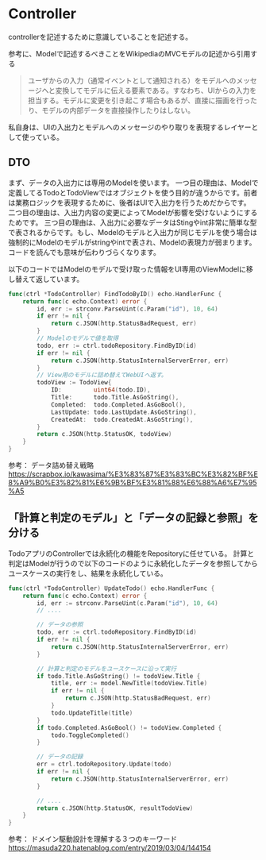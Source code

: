 # Controller
controllerを記述するために意識していることを記述する。

参考に、Modelで記述するべきことをWikipediaのMVCモデルの記述から引用する
> ユーザからの入力（通常イベントとして通知される）をモデルへのメッセージへと変換してモデルに伝える要素である。すなわち、UIからの入力を担当する。モデルに変更を引き起こす場合もあるが、直接に描画を行ったり、モデルの内部データを直接操作したりはしない。

私自身は、UIの入出力とモデルへのメッセージのやり取りを表現するレイヤーとして使っている。

## DTO
まず、データの入出力には専用のModelを使います。
一つ目の理由は、Modelで定義してるTodoとTodoViewではオブジェクトを使う目的が違うからです。前者は業務ロジックを表現するために、後者はUIで入出力を行うためだからです。
二つ目の理由は、入出力内容の変更によってModelが影響を受けないようにするためです。
三つ目の理由は、入出力に必要なデータはStingやint非常に簡単な型で表されるからです。もし、Modelのモデルと入出力が同じモデルを使う場合は強制的にModelのモデルがstringやintで表され、Modelの表現力が弱まります。コードを読んでも意味が伝わりづらくなります。

以下のコードではModelのモデルで受け取った情報をUI専用のViewModelに移し替えて返しています。
```go
func(ctrl *TodoController) FindTodoByID() echo.HandlerFunc {
	return func(c echo.Context) error {
		id, err := strconv.ParseUint(c.Param("id"), 10, 64)
		if err != nil {
			return c.JSON(http.StatusBadRequest, err)
		}
        // Modelのモデルで値を取得
		todo, err := ctrl.todoRepository.FindByID(id)
		if err != nil {
			return c.JSON(http.StatusInternalServerError, err)
		}
        // View用のモデルに詰め替えてWebUIへ返す。
		todoView := TodoView{
			ID:         uint64(todo.ID),
			Title:      todo.Title.AsGoString(),
			Completed:  todo.Completed.AsGoBool(),
			LastUpdate: todo.LastUpdate.AsGoString(),
			CreatedAt:  todo.CreatedAt.AsGoString(),
		}
		return c.JSON(http.StatusOK, todoView)
	}
}
```



参考：
データ詰め替え戦略
https://scrapbox.io/kawasima/%E3%83%87%E3%83%BC%E3%82%BF%E8%A9%B0%E3%82%81%E6%9B%BF%E3%81%88%E6%88%A6%E7%95%A5


## 「計算と判定のモデル」と「データの記録と参照」を分ける
TodoアプリのControllerでは永続化の機能をRepositoryに任せている。
計算と判定はModelが行うので以下のコードのように永続化したデータを参照してからユースケースの実行をし、結果を永続化している。

```go
func(ctrl *TodoController) UpdateTodo() echo.HandlerFunc {
	return func(c echo.Context) error {
        id, err := strconv.ParseUint(c.Param("id"), 10, 64)
        // ....

        // データの参照
		todo, err := ctrl.todoRepository.FindByID(id)
		if err != nil {
			return c.JSON(http.StatusInternalServerError, err)
		}

        // 計算と判定のモデルをユースケースに沿って実行
		if todo.Title.AsGoString() != todoView.Title {
			title, err := model.NewTitle(todoView.Title)
			if err != nil {
				return c.JSON(http.StatusBadRequest, err)
			}
			todo.UpdateTitle(title)
		}
		if todo.Completed.AsGoBool() != todoView.Completed {
			todo.ToggleCompleted()
		}

        // データの記録
		err = ctrl.todoRepository.Update(todo)
		if err != nil {
			return c.JSON(http.StatusInternalServerError, err)
		}

        // ....
		return c.JSON(http.StatusOK, resultTodoView)
	}
}
```

参考：
ドメイン駆動設計を理解する３つのキーワード
https://masuda220.hatenablog.com/entry/2019/03/04/144154